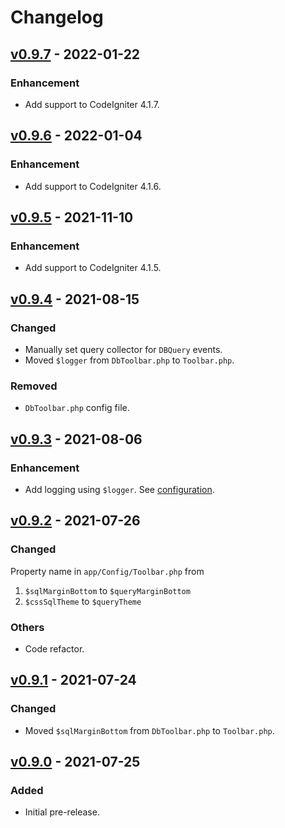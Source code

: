 # Changelog

## [v0.9.7](https://github.com/nfaiz/dbtoolbar/compare/v0.9.6...v0.9.7) - 2022-01-22

### Enhancement
- Add support to CodeIgniter 4.1.7.


## [v0.9.6](https://github.com/nfaiz/dbtoolbar/compare/v0.9.5...v0.9.6) - 2022-01-04

### Enhancement
- Add support to CodeIgniter 4.1.6.


## [v0.9.5](https://github.com/nfaiz/dbtoolbar/compare/v0.9.4...v0.9.5) - 2021-11-10

### Enhancement
- Add support to CodeIgniter 4.1.5.


## [v0.9.4](https://github.com/nfaiz/dbtoolbar/compare/v0.9.3...v0.9.4) - 2021-08-15

### Changed
- Manually set query collector for `DBQuery` events.
- Moved `$logger` from `DbToolbar.php` to `Toolbar.php`.

### Removed
- `DbToolbar.php` config file.


## [v0.9.3](https://github.com/nfaiz/dbtoolbar/compare/v0.9.2...v0.9.3) - 2021-08-06

### Enhancement
- Add logging using `$logger`. See [configuration](readme.md#configuration).


## [v0.9.2](https://github.com/nfaiz/dbtoolbar/compare/v0.9.1...v0.9.2) - 2021-07-26

### Changed
Property name in `app/Config/Toolbar.php` from
1. `$sqlMarginBottom` to `$queryMarginBottom` 
2. `$cssSqlTheme` to `$queryTheme` 

### Others
- Code refactor.


## [v0.9.1](https://github.com/nfaiz/dbtoolbar/compare/v0.9.0...v0.9.1) - 2021-07-24

### Changed
- Moved `$sqlMarginBottom` from `DbToolbar.php` to `Toolbar.php`.


## [v0.9.0](https://github.com/nfaiz/dbtoolbar/releases/tag/v0.9.0) - 2021-07-25

### Added
- Initial pre-release.
